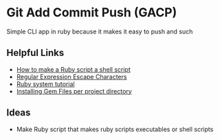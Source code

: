 # Git Add Commit Push (GACP)

Simple CLI app in ruby because it makes it easy to push and such

## Helpful Links

- [How to make a Ruby script a shell script](https://stackoverflow.com/questions/28018591/how-do-i-make-a-ruby-script-into-a-bash-command)
- [Regular Expression Escape Characters](https://blog.robertelder.org/regular-expression-character-escaping/)
- [Ruby system tutorial](https://www.rubyguides.com/2018/12/ruby-system/)
- [Installing Gem Files per project directory](https://guilhermesimoes.github.io/blog/installing-gems-per-project-directory)

## Ideas

- Make Ruby script that makes ruby scripts executables or shell scripts
